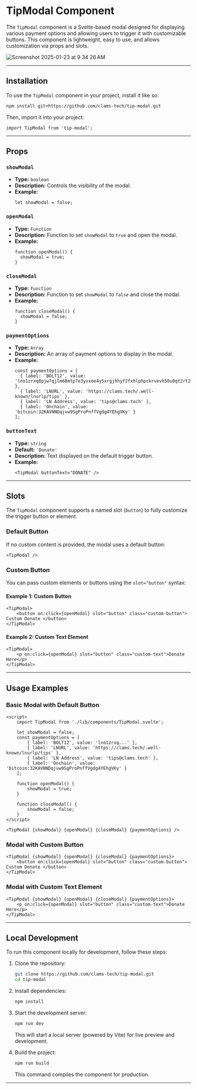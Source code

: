 # TipModal Component

The `TipModal` component is a Svelte-based modal designed for displaying various payment options and allowing users to trigger it with customizable buttons. This component is lightweight, easy to use, and allows customization via props and slots.

![Screenshot 2025-01-23 at 9 34 26 AM](https://github.com/user-attachments/assets/a50c1fdf-e279-4588-99df-d862dde792a5)

---

## Installation

To use the `TipModal` component in your project, install it like so:

```bash
npm install git+https://github.com/clams-tech/tip-modal.git
```

Then, import it into your project:

```svelte
import TipModal from 'tip-modal';
```

---

## Props

### `showModal`

- **Type:** `boolean`
- **Description:** Controls the visibility of the modal.
- **Example:**
  ```svelte
  let showModal = false;
  ```

### `openModal`

- **Type:** `Function`
- **Description:** Function to set `showModal` to `true` and open the modal.
- **Example:**
  ```svelte
  function openModal() {
    showModal = true;
  }
  ```

### `closeModal`

- **Type:** `Function`
- **Description:** Function to set `showModal` to `false` and close the modal.
- **Example:**
  ```svelte
  function closeModal() {
    showModal = false;
  }
  ```

### `paymentOptions`

- **Type:** `Array`
- **Description:** An array of payment options to display in the modal.
- **Example:**
  ```svelte
  const paymentOptions = [
    { label: 'BOLT12', value: 'lno1zrxq8pjw7qjlm68mtp7e3yvxee4y5xrgjhhyf2fxhlphpckrvevh50u0qt2rt2xr6uuj7cfce48c5cr8sa2dqp2nkumkuztlq840mpjj95anvqsrh809gs052xe9reyna6v2djjv4p7k0leqy9uhthm8tpvvppphlmfsqvcdy9947hanvmq9mssn970apemvm7hjhg54qfdahgq2t5rwzca27ksjcz7lwn8xyl9qet4lmd4zjq8ucy4gq0cjem6q47gcl8a4f9lcr0qajukk809lnu7az9wupm0vz6ljh3ajgqqspdlvl6crzaxz9ueuu5h9as269y' },
    { label: 'LNURL', value: 'https://clams.tech/.well-known/lnurlp/tips' },
    { label: 'LN Address', value: 'tips@clams.tech' },
    { label: 'Onchain', value: 'bitcoin:32KAVNNDqjvw9SgProPnffVgdg4YEhgVKy' }
  ];
  ```

### `buttonText`

- **Type:** `string`
- **Default:** `'Donate'`
- **Description:** Text displayed on the default trigger button.
- **Example:**
  ```svelte
  <TipModal buttonText="DONATE" />
  ```

---

## Slots

The `TipModal` component supports a named slot (`button`) to fully customize the trigger button or element.

### Default Button

If no custom content is provided, the modal uses a default button:

```svelte
<TipModal />
```

### Custom Button

You can pass custom elements or buttons using the `slot="button"` syntax:

#### Example 1: Custom Button

```svelte
<TipModal>
	<button on:click={openModal} slot="button" class="custom-button"> Custom Donate </button>
</TipModal>
```

#### Example 2: Custom Text Element

```svelte
<TipModal>
	<p on:click={openModal} slot="button" class="custom-text">Donate Here</p>
</TipModal>
```

---

## Usage Examples

### Basic Modal with Default Button

```svelte
<script>
	import TipModal from './lib/components/TipModal.svelte';

	let showModal = false;
	const paymentOptions = [
		{ label: 'BOLT12', value: 'lno1zrxq...' },
		{ label: 'LNURL', value: 'https://clams.tech/.well-known/lnurlp/tips' },
		{ label: 'LN Address', value: 'tips@clams.tech' },
		{ label: 'Onchain', value: 'bitcoin:32KAVNNDqjvw9SgProPnffVgdg4YEhgVKy' }
	];

	function openModal() {
		showModal = true;
	}

	function closeModal() {
		showModal = false;
	}
</script>

<TipModal {showModal} {openModal} {closeModal} {paymentOptions} />
```

### Modal with Custom Button

```svelte
<TipModal {showModal} {openModal} {closeModal} {paymentOptions}>
	<button on:click={openModal} slot="button" class="custom-button"> Custom Donate </button>
</TipModal>
```

### Modal with Custom Text Element

```svelte
<TipModal {showModal} {openModal} {closeModal} {paymentOptions}>
	<p on:click={openModal} slot="button" class="custom-text">Donate Here</p>
</TipModal>
```

---

## Local Development

To run this component locally for development, follow these steps:

1. Clone the repository:

   ```bash
   git clone https://github.com/clams-tech/tip-modal.git
   cd tip-modal
   ```

2. Install dependencies:

   ```bash
   npm install
   ```

3. Start the development server:

   ```bash
   npm run dev
   ```

   This will start a local server (powered by Vite) for live preview and development.

4. Build the project:

   ```bash
   npm run build
   ```

   This command compiles the component for production.

---
